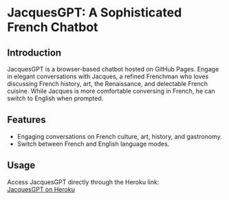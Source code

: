 # JacquesGPT: A Sophisticated French Chatbot

## Introduction
JacquesGPT is a browser-based chatbot hosted on GitHub Pages. Engage in elegant conversations with Jacques, a refined Frenchman who loves discussing French history, art, the Renaissance, and delectable French cuisine. While Jacques is more comfortable conversing in French, he can switch to English when prompted.

## Features
- Engaging conversations on French culture, art, history, and gastronomy.
- Switch between French and English language modes.

## Usage
Access JacquesGPT directly through the Heroku link:  
[JacquesGPT on Heroku](https://jacques-gpt-e99d0c81d4e8.herokuapp.com/)




